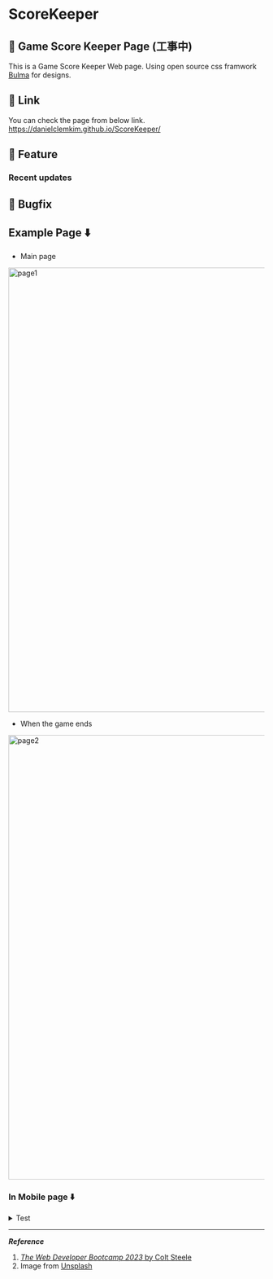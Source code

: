 # ScoreKeeper

## :rabbit: Game Score Keeper Page (工事中)
This is a Game Score Keeper Web page.
Using open source css framwork [Bulma](https://bulma.io/) for designs.

## :rabbit: Link
You can check the page from below link. <br>
https://danielclemkim.github.io/ScoreKeeper/

## :rabbit: Feature
### Recent updates
## :bug: Bugfix

## Example Page ⬇️
- Main page
<img width="873" alt="page1" src="https://github.com/DanielClemKim/ScoreKeeper/assets/106340297/91ef1ce7-6d63-4579-9669-032d682bc08c">

- When the game ends
<img width="873" alt="page2" src="https://github.com/DanielClemKim/ScoreKeeper/assets/106340297/0557f07b-3c6c-49b7-b017-88450ee5e923">

### In Mobile page ⬇️
<details>
  <summary>Test</summary>
  <img width="422" alt="page3" src="https://github.com/DanielClemKim/ScoreKeeper/assets/106340297/a0067cc3-7594-4bc9-80f9-052f81a359e3">
  <img width="422" alt="page4" src="https://github.com/DanielClemKim/ScoreKeeper/assets/106340297/fab9010a-3d1f-47b5-beee-bf93c9ee860a">
</details>

<hr>

***Reference***
1. [_The Web Developer Bootcamp 2023_ by Colt Steele](https://www.udemy.com/share/105vzw3@Kh4GMxDaMBSPu6-cHVp-P6QoX0TGwJk0ncMMYSGA45EQ18gOB81K85aSNk2BFu6gew==/)
2. Image from [Unsplash](https://unsplash.com/)
